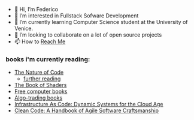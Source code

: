 - 👋 Hi, I’m Federico
- 👀 I’m interested in Fullstack Sofware Development
- 🌱 I’m currently learning Computer Science student at the University of Venice.
- 💞️ I’m looking to collaborate on a lot of open source projects
- 📫 How to [Reach Me](https://www.linkedin.com/in/federico-scaggiante-6900b5233/)
### books i'm currently reading:
- [The Nature of Code](https://natureofcode.com/)
  - [further reading](https://natureofcode.com/book/further-reading/)
- [The Book of Shaders](https://thebookofshaders.com/?lan=eng)
- [Free computer books](https://freecomputerbooks.com/compscCategory.html)
- [Algo-trading books](https://fxgears.com/index.php?threads/recommended-books-for-algo-trading-in-2020.1243/)
- [Infrastructure As Code: Dynamic Systems for the Cloud Age](https://www.amazon.it/dp/1098114671/?coliid=IAQA5APU5HL1G&colid=2G7US9UB3V5DC&psc=1&ref_=lv_ov_lig_dp_it)
- [Clean Code: A Handbook of Agile Software Craftsmanship](https://www.amazon.it/Clean-Code-Handbook-Software-Craftsmanship/dp/0132350882)

<!---
chicco4/chicco4 is a ✨ special ✨ repository because its `README.md` (this file) appears on your GitHub profile.
You can click the Preview link to take a look at your changes.
--->

